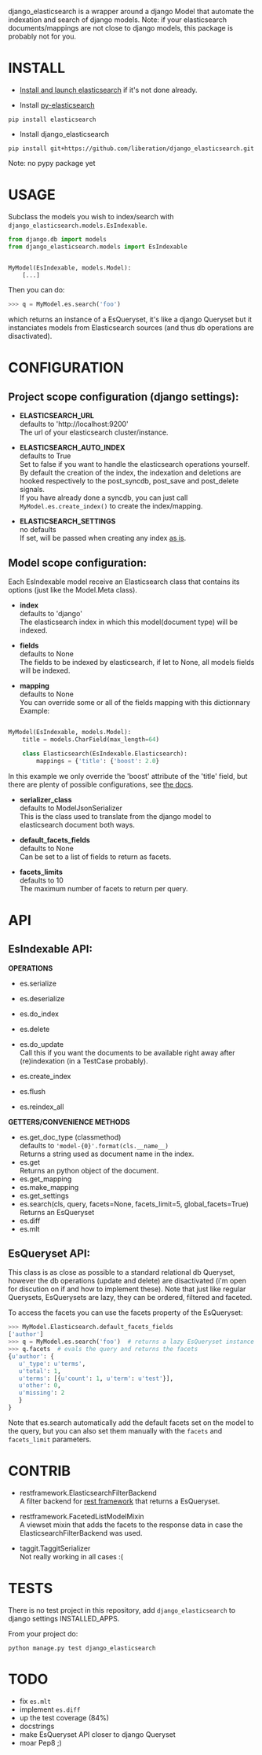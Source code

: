 django_elasticsearch is a wrapper around a django Model that automate the indexation and search of django models.
Note: if your elasticsearch documents/mappings are not close to django models, this package is probably not for you.

INSTALL
=======
* [Install and launch elasticsearch](http://www.elasticsearch.org/guide/en/elasticsearch/reference/current/setup.html) if it's not done already.

* Install [py-elasticsearch](http://www.elasticsearch.org/guide/en/elasticsearch/client/python-api/current/)
```shell
pip install elasticsearch
```

* Install django_elasticsearch
```shell
pip install git+https://github.com/liberation/django_elasticsearch.git
```
Note: no pypy package yet

USAGE
=====

Subclass the models you wish to index/search with ```django_elasticsearch.models.EsIndexable```.
```python
from django.db import models
from django_elasticsearch.models import EsIndexable


MyModel(EsIndexable, models.Model):
    [...]

```

Then you can do:
```python
>>> q = MyModel.es.search('foo')

```
which returns an instance of a EsQueryset, it's like a django Queryset but it instanciates models from Elasticsearch sources (and thus db operations are disactivated).

CONFIGURATION
=============
Project scope configuration (django settings):
----------------------------------------------

* **ELASTICSEARCH_URL**  
defaults to 'http://localhost:9200'  
The url of your elasticsearch cluster/instance.

* **ELASTICSEARCH_AUTO_INDEX**  
defaults to True  
Set to false if you want to handle the elasticsearch operations yourself. By default the creation of the index, the indexation and deletions are hooked respectively to the post_syncdb, post_save and post_delete signals.  
If you have already done a syncdb, you can just call ```MyModel.es.create_index()``` to create the index/mapping.

* **ELASTICSEARCH_SETTINGS**  
no defaults  
If set, will be passed when creating any index [as is](http://www.elasticsearch.org/guide/en/elasticsearch/reference/current/indices-create-index.html#create-index-settings).

Model scope configuration:
--------------------------

Each EsIndexable model receive an Elasticsearch class that contains its options (just like the Model.Meta class).

* **index**  
defaults to 'django'  
The elasticsearch index in which this model(document type) will be indexed.

* **fields**  
defaults to None  
The fields to be indexed by elasticsearch, if let to None, all models fields will be indexed.

* **mapping**  
defaults to None  
You can override some or all of the fields mapping with this dictionnary
Example:
```python

MyModel(EsIndexable, models.Model):
    title = models.CharField(max_length=64)

    class Elasticsearch(EsIndexable.Elasticsearch):
        mappings = {'title': {'boost': 2.0}

```
In this example we only override the 'boost' attribute of the 'title' field, but there are plenty of possible configurations, see [the docs](http://www.elasticsearch.org/guide/en/elasticsearch/reference/current/indices-put-mapping.html).

* **serializer_class**  
defaults to ModelJsonSerializer  
This is the class used to translate from the django model to elasticsearch document both ways.

* **default_facets_fields**  
defaults to None  
Can be set to a list of fields to return as facets.

* **facets_limits**  
defaults to 10  
The maximum number of facets to return per query.


API
===

EsIndexable API:
----------------

**OPERATIONS**
- es.serialize
  
- es.deserialize
- es.do_index
- es.delete
- es.do_update  
Call this if you want the documents to be available right away after (re)indexation (in a TestCase probably).
- es.create_index
- es.flush
- es.reindex_all

**GETTERS/CONVENIENCE METHODS**
- es.get_doc_type (classmethod)  
defaults to ```'model-{0}'.format(cls.__name__)```  
Returns a string used as document name in the index.
- es.get  
Returns an python object of the document.
- es.get_mapping
- es.make_mapping
- es.get_settings
- es.search(cls, query, facets=None, facets_limit=5, global_facets=True)  
Returns an EsQueryset
- es.diff
- es.mlt


EsQueryset API:
---------------
This class is as close as possible to a standard relational db Queryset, however the db operations (update and delete) are disactivated (i'm open for discution on if and how to implement these). Note that just like regular Querysets, EsQuerysets are lazy, they can be ordered, filtered and faceted.

To access the facets you can use the facets property of the EsQueryset:
```python
>>> MyModel.Elasticsearch.default_facets_fields
['author']
>>> q = MyModel.es.search('foo')  # returns a lazy EsQueryset instance
>>> q.facets  # evals the query and returns the facets
{u'author': {
   u'_type': u'terms',
   u'total': 1,
   u'terms': [{u'count': 1, u'term': u'test'}],
   u'other': 0,
   u'missing': 2
   }
}
```
Note that es.search automatically add the default facets set on the model to the query, but you can also set them manually with the ```facets``` and ```facets_limit``` parameters.


CONTRIB
=======

* restframework.ElasticsearchFilterBackend  
A filter backend for [rest framework](http://www.django-rest-framework.org/) that returns a EsQueryset.

* restframework.FacetedListModelMixin  
A viewset mixin that adds the facets to the response data in case the ElasticsearchFilterBackend was used.

* taggit.TaggitSerializer  
Not really working in all cases :(


TESTS
=====

There is no test project in this repository, add ```django_elasticsearch``` to django settings INSTALLED_APPS.

From your project do:
```
python manage.py test django_elasticsearch
```

TODO
====

* fix ```es.mlt```
* implement ```es.diff```
* up the test coverage (84%)
* docstrings
* make EsQueryset API closer to django Queryset
* moar Pep8 ;)
